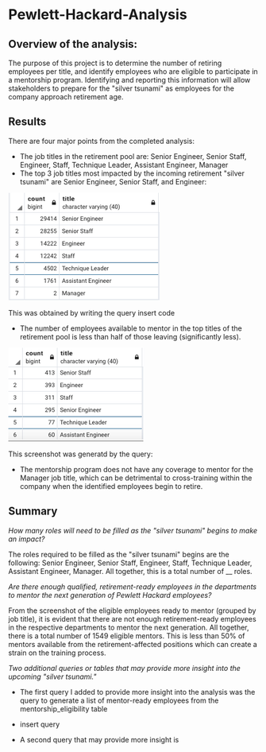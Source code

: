 # Pewlett-Hackard-Analysis

## Overview of the analysis:

The purpose of this project is to determine the number of retiring employees per title, and identify employees who are eligible to participate in a mentorship program. Identifying and reporting this information will allow stakeholders to prepare for the "silver tsunami" as employees for the company approach retirement age. 

## Results 

There are four major points from the completed analysis: 
- The job titles in the retirement pool are: Senior Engineer, Senior Staff, Engineer, Staff, Technique Leader, Assistant Engineer, Manager
- The top 3 job titles most impacted by the incoming retirement "silver tsunami" are Senior Engineer, Senior Staff, and Engineer: 

![image](https://github.com/NassimNatA/Pewlett-Hackard-Analysis/blob/main/Screen%20Shot%202020-10-04%20at%2010.49.56%20PM.png)

This was obtained by writing the query 
insert code 

- The number of employees available to mentor in the top titles of the retirement pool is less than half of those leaving (significantly less). 

![image](https://github.com/NassimNatA/Pewlett-Hackard-Analysis/blob/main/Screen%20Shot%202020-10-04%20at%2010.49.07%20PM.png)

This screenshot was generatd by the query:


- The mentorship program does not have any coverage to mentor for the Manager job title, which can be detrimental to cross-training within the company when the identified employees begin to retire. 

## Summary 

*How many roles will need to be filled as the "silver tsunami" begins to make an impact?*

The roles required to be filled as the "silver tsunami" begins are the following: Senior Engineer, Senior Staff, Engineer, Staff, Technique Leader, Assistant Engineer, Manager. All together, this is a total number of __ roles. 

*Are there enough qualified, retirement-ready employees in the departments to mentor the next generation of Pewlett Hackard employees?*

From the screenshot of the eligible employees ready to mentor (grouped by job title), it is evident that there are not enough retirement-ready employees in the respective departments to mentor the next generation. All together, there is a total number of 1549 eligible mentors. This is less than 50% of mentors available from the retirement-affected positions which can create a strain on the training process.

*Two additional queries or tables that may provide more insight into the upcoming "silver tsunami."*

- The first query I added to provide more insight into the analysis was the query to generate a list of mentor-ready employees from the mentorship_eligibility table
- insert query

- A second query that may provide more insight is 
